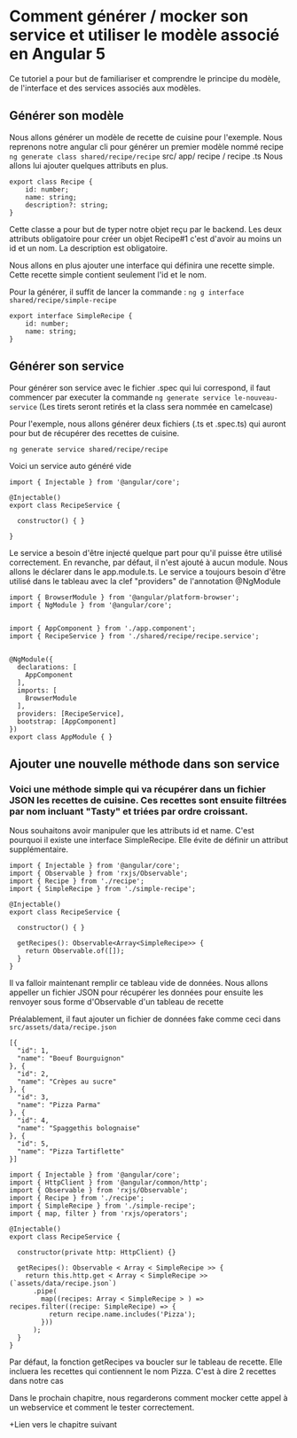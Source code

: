 # Comment générer / mocker son service et utiliser le modèle associé en Angular 5
Ce tutoriel a pour but de familiariser et comprendre le principe du modèle, de l'interface et des services associés aux modèles. 

## Générer son modèle
Nous allons générer un modèle de recette de cuisine pour l'exemple. 
Nous reprenons notre angular cli pour générer un premier modèle nommé recipe
`ng generate class shared/recipe/recipe`
              src/  app/  recipe / recipe .ts
Nous allons lui ajouter quelques attributs en plus. 
```
export class Recipe {
    id: number;
    name: string;
    description?: string;
}

```

Cette classe a pour but de typer notre objet reçu par le backend. 
Les deux attributs obligatoire pour créer un objet Recipe#1 c'est d'avoir au moins un id et un nom. La description est obligatoire.

Nous allons en plus ajouter une interface qui définira une recette simple. 
Cette recette simple contient seulement l'id et le nom.

Pour la générer, il suffit de lancer la commande : `ng g interface shared/recipe/simple-recipe`

```
export interface SimpleRecipe {
    id: number;
    name: string;
}

```


## Générer son service 

Pour générer son service avec le fichier .spec qui lui correspond, il faut commencer par executer la commande `ng generate service le-nouveau-service`
(Les tirets seront retirés et la class sera nommée en camelcase)

Pour l'exemple, 
nous allons générer deux fichiers (.ts et .spec.ts) qui auront pour but de récupérer des recettes de cuisine.

`ng generate service shared/recipe/recipe`

Voici un service auto généré vide

```
import { Injectable } from '@angular/core';

@Injectable()
export class RecipeService {

  constructor() { }

}
```

Le service a besoin d'être injecté quelque part pour qu'il puisse être utilisé correctement. En revanche, par défaut, il n'est ajouté à aucun module. Nous allons le déclarer dans le app.module.ts. Le service a toujours besoin d'être utilisé dans le tableau avec la clef "providers" de l'annotation @NgModule

```
import { BrowserModule } from '@angular/platform-browser';
import { NgModule } from '@angular/core';


import { AppComponent } from './app.component';
import { RecipeService } from './shared/recipe/recipe.service';


@NgModule({
  declarations: [
    AppComponent
  ],
  imports: [
    BrowserModule
  ],
  providers: [RecipeService],
  bootstrap: [AppComponent]
})
export class AppModule { }
```

## Ajouter une nouvelle méthode dans son service

### Voici une méthode simple qui va récupérer dans un fichier JSON les recettes de cuisine. Ces recettes sont ensuite filtrées par nom incluant "Tasty" et triées par ordre croissant.

Nous souhaitons avoir manipuler que les attributs id et name. C'est pourquoi il existe une interface SimpleRecipe. Elle évite de définir un attribut supplémentaire.

```
import { Injectable } from '@angular/core';
import { Observable } from 'rxjs/Observable';
import { Recipe } from './recipe';
import { SimpleRecipe } from './simple-recipe';

@Injectable()
export class RecipeService {

  constructor() { }

  getRecipes(): Observable<Array<SimpleRecipe>> {
    return Observable.of([]);
  }
}
```

Il va falloir maintenant remplir ce tableau vide de données. 
Nous allons appeller un fichier JSON pour récupérer les données pour ensuite les renvoyer sous forme d'Observable d'un tableau de recette

Préalablement, il faut ajouter un fichier de données fake comme ceci dans `src/assets/data/recipe.json`

```
[{
  "id": 1,
  "name": "Boeuf Bourguignon"
}, {
  "id": 2,
  "name": "Crèpes au sucre"
}, {
  "id": 3,
  "name": "Pizza Parma"
}, {
  "id": 4,
  "name": "Spaggethis bolognaise"
}, {
  "id": 5,
  "name": "Pizza Tartiflette"
}]
```


```
import { Injectable } from '@angular/core';
import { HttpClient } from '@angular/common/http';
import { Observable } from 'rxjs/Observable';
import { Recipe } from './recipe';
import { SimpleRecipe } from './simple-recipe';
import { map, filter } from 'rxjs/operators';

@Injectable()
export class RecipeService {

  constructor(private http: HttpClient) {}

  getRecipes(): Observable < Array < SimpleRecipe >> {
    return this.http.get < Array < SimpleRecipe >> (`assets/data/recipe.json`)
      .pipe(
        map((recipes: Array < SimpleRecipe > ) => recipes.filter((recipe: SimpleRecipe) => {
          return recipe.name.includes('Pizza');
        }))
      );
  }
}
```


Par défaut, la fonction getRecipes va boucler sur le tableau de recette. Elle incluera les recettes qui contiennent le nom Pizza. C'est à dire 2 recettes dans notre cas


Dans le prochain chapitre, nous regarderons comment mocker cette appel à un webservice et comment le tester correctement.

+Lien vers le chapitre suivant



